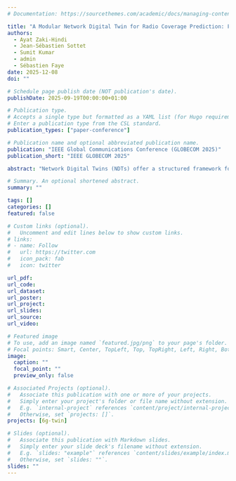 ```yaml
---
# Documentation: https://sourcethemes.com/academic/docs/managing-content/

title: "A Modular Network Digital Twin for Radio Coverage Prediction: From Theory to Practice"
authors: 
  - Ayat Zaki-Hindi
  - Jean-Sébastien Sottet
  - Sumit Kumar
  - admin
  - Sébastien Faye
date: 2025-12-08
doi: ""

# Schedule page publish date (NOT publication's date).
publishDate: 2025-09-19T00:00:00+01:00

# Publication type.
# Accepts a single type but formatted as a YAML list (for Hugo requirements).
# Enter a publication type from the CSL standard.
publication_types: ["paper-conference"]

# Publication name and optional abbreviated publication name.
publication: "IEEE Global Communications Conference (GLOBECOM 2025)"
publication_short: "IEEE GLOBECOM 2025"

abstract: "Network Digital Twins (NDTs) offer a structured framework for modeling, predicting, and optimizing wireless networks. This paper presents a modular NDT implementation based on the GreyCat platform, integrating graph-based data models and external functional algorithms for indoor radio coverage prediction. For the first time, we implement an NDT system aligned with ITU-T Recommendation Y.3090, covering both basic and functional model instantiation from modular and interoperable abstract structures. We generated a practical dataset using a software-defined radio (SDR)-based OpenAirInterface5G setup, with a gNB and commercial UE deployed in a controlled environment. This real-world dataset was used to benchmark Gaussian Process Regression (GPR) and Convolutional Neural Network (CNN) models for predicting RSRP-based radio coverage. Our results show that CNN outperforms GPR in under-sampled conditions, and we demonstrate how the modular architecture supports flexible model integration and benchmarking. This work represents a significant step toward practical, data-driven NDT deployments for wireless systems."

# Summary. An optional shortened abstract.
summary: ""

tags: []
categories: []
featured: false

# Custom links (optional).
#   Uncomment and edit lines below to show custom links.
# links:
# - name: Follow
#   url: https://twitter.com
#   icon_pack: fab
#   icon: twitter

url_pdf:
url_code: 
url_dataset: 
url_poster: 
url_project:
url_slides:
url_source:
url_video:

# Featured image
# To use, add an image named `featured.jpg/png` to your page's folder. 
# Focal points: Smart, Center, TopLeft, Top, TopRight, Left, Right, BottomLeft, Bottom, BottomRight.
image:
  caption: ""
  focal_point: ""
  preview_only: false

# Associated Projects (optional).
#   Associate this publication with one or more of your projects.
#   Simply enter your project's folder or file name without extension.
#   E.g. `internal-project` references `content/project/internal-project/index.md`.
#   Otherwise, set `projects: []`.
projects: [6g-twin]

# Slides (optional).
#   Associate this publication with Markdown slides.
#   Simply enter your slide deck's filename without extension.
#   E.g. `slides: "example"` references `content/slides/example/index.md`.
#   Otherwise, set `slides: ""`.
slides: ""
---
```

